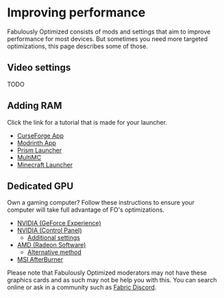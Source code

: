 # Improving performance

Fabulously Optimized consists of mods and settings that aim to improve performance for most devices. But sometimes you need more targeted optimizations, this page describes some of those.

## Video settings

TODO

## Adding RAM

Click the link for a tutorial that is made for your launcher.

* [CurseForge App](https://serverminer.com/article/how-to-add-more-ram-to-your-curseforge-launcher-overwolf/)
* [Modrinth App](https://www.bisecthosting.com/clients/index.php?rp=/knowledgebase/573/How-to-allocate-more-ram-in-the-Modrinth-launcher.html)
* [Prism Launcher](https://prismlauncher.org/wiki/help-pages/java-settings/#memory)
* [MultiMC](https://github.com/MultiMC/Launcher/wiki/Increasing-Java%27s-memory-allocation)
* [Minecraft Launcher](https://www.wikihow.com/Allocate-More-RAM-to-Minecraft#Using-Launcher-Version-1.6.X)

## Dedicated GPU

Own a gaming computer? Follow these instructions to ensure your computer will take full advantage of FO's optimizations.

* [NVIDIA (GeForce Experience)](https://www.addictivetips.com/windows-tips/add-games-geforce-experience/)
* [NVIDIA (Control Panel)](https://www.nvidia.com/content/Control-Panel-Help/vLatest/en-us/mergedProjects/nv3d/to_configure_uniques_3D_settings_for_my_applications_and_gamess.htm)
  * [Additional settings](https://www.pcgamer.com/nvidia-control-panel-a-beginners-guide/)
* [AMD (Radeon Software)](https://minecrafthopper.net/help/amd-dedicated-gpu/)
  * [Alternative method](https://www.amd.com/en/support/kb/faq/dh2-012#faq-Creating-Application-Profiles)
* [MSI AfterBurner](https://www.msi.com/support/technical_details/VGA_MSI_Utility_AfterBurner)

Please note that Fabulously Optimized moderators may not have these graphics cards and as such may not be help you with this. You can search online or ask in a community such as [Fabric Discord](https://discord.gg/v6v4pMv).
